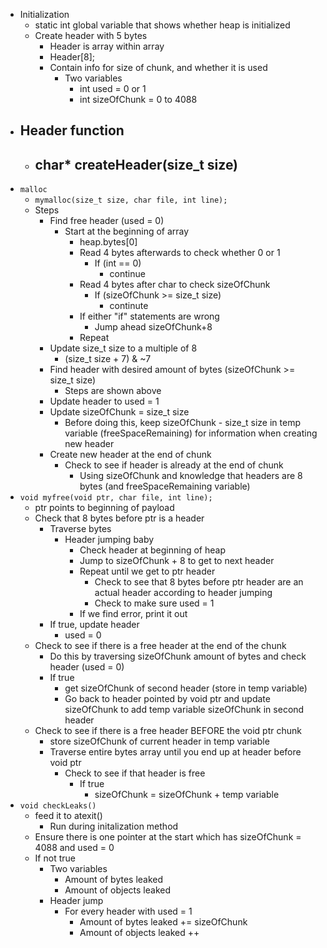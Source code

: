 - Initialization
	- static int global variable that shows whether heap is initialized
	- Create header with 5 bytes
		- Header is array within array
		- Header[8];
		- Contain info for size of chunk, and whether it is used
			- Two variables
				- int used = 0 or 1
				- int sizeOfChunk = 0 to 4088
- Header function
	- 
	- char* createHeader(size_t size)
		- 
- `malloc`
	- `mymalloc(size_t size, char file, int line);`
	- Steps
		- Find free header (used = 0)
			- Start at the beginning of array
				- heap.bytes[0]
				- Read 4 bytes afterwards to check whether 0 or 1
					- If (int == 0) 
						- continue
				- Read 4 bytes after char to check sizeOfChunk
					- If (sizeOfChunk >= size_t size) 
						- continute
				- If either "if" statements are wrong
					- Jump ahead sizeOfChunk+8
				- Repeat
		- Update size_t size to a multiple of 8
			- (size_t size + 7) & ~7
		- Find header with desired amount of bytes (sizeOfChunk >= size_t size)
			- Steps are shown above
		- Update header to used = 1
		- Update sizeOfChunk = size_t size
			- Before doing this, keep sizeOfChunk - size_t size in temp variable (freeSpaceRemaining) for information when creating new header
		- Create new header at the end of chunk
			- Check to see if header is already at the end of chunk
				- Using sizeOfChunk and knowledge that headers are 8 bytes (and freeSpaceRemaining variable)
- `void myfree(void ptr, char file, int line);`
	- ptr points to beginning of payload
	- Check that 8 bytes before ptr is a header
		- Traverse bytes
			- Header jumping baby
				- Check header at beginning of heap
				- Jump to sizeOfChunk + 8 to get to next header
				- Repeat until we get to ptr header
					- Check to see that 8 bytes before ptr header are an actual header according to header jumping
					- Check to make sure used = 1
				- If we find error, print it out
		- If true, update header
			- used = 0
	- Check to see if there is a free header at the end of the chunk
		- Do this by traversing sizeOfChunk amount of bytes and check header (used = 0)
		- If true
			- get sizeOfChunk of second header (store in temp variable)
			- Go back to header pointed by void ptr and update sizeOfChunk to add temp variable sizeOfChunk in second header
	- Check to see if there is a free header BEFORE the void ptr chunk
		- store sizeOfChunk of current header in temp variable
		- Traverse entire bytes array until you end up at header before void ptr
			- Check to see if that header is free
				- If true
					- sizeOfChunk = sizeOfChunk + temp variable
- `void checkLeaks()`
	- feed it to atexit()
		- Run during initalization method
	- Ensure there is one pointer at the start which has sizeOfChunk = 4088 and used = 0
	- If not true
		- Two variables
			- Amount of bytes leaked
			- Amount of objects leaked
		- Header jump
			- For every header with used = 1
				- Amount of bytes leaked += sizeOfChunk
				- Amount of objects leaked ++